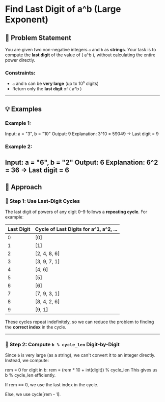 # Find Last Digit of a^b (Large Exponent)

## 🚀 Problem Statement

You are given two non-negative integers `a` and `b` as **strings**. Your task is to compute the **last digit** of the value of \( a^b \), 
without calculating the entire power directly.

### Constraints:
- `a` and `b` can be **very large** (up to 10⁵ digits)
- Return only the **last digit** of \( a^b \)

---

## 💡 Examples

### Example 1:
Input: a = "3", b = "10"
Output: 9
Explanation: 3^10 = 59049 → Last digit = 9

### Example 2:
Input: a = "6", b = "2"
Output: 6
Explanation: 6^2 = 36 → Last digit = 6
---

## 🧠 Approach

### 🔁 Step 1: Use Last-Digit Cycles

The last digit of powers of any digit 0–9 follows a **repeating cycle**. For example:

| Last Digit | Cycle of Last Digits for a^1, a^2, ... |
|------------|----------------------------------------|
| 0          | [0]                                    |
| 1          | [1]                                    |
| 2          | [2, 4, 8, 6]                            |
| 3          | [3, 9, 7, 1]                            |
| 4          | [4, 6]                                  |
| 5          | [5]                                    |
| 6          | [6]                                    |
| 7          | [7, 9, 3, 1]                            |
| 8          | [8, 4, 2, 6]                            |
| 9          | [9, 1]                                  |

These cycles repeat indefinitely, so we can reduce the problem to finding the **correct index** in the cycle.

---

### 🔁 Step 2: Compute `b % cycle_len` Digit-by-Digit

Since `b` is very large (as a string), we can't convert it to an integer directly. Instead, we compute:

rem = 0
for digit in b:
    rem = (rem * 10 + int(digit)) % cycle_len
This gives us b % cycle_len efficiently.

If rem == 0, we use the last index in the cycle.

Else, we use cycle[rem - 1].

